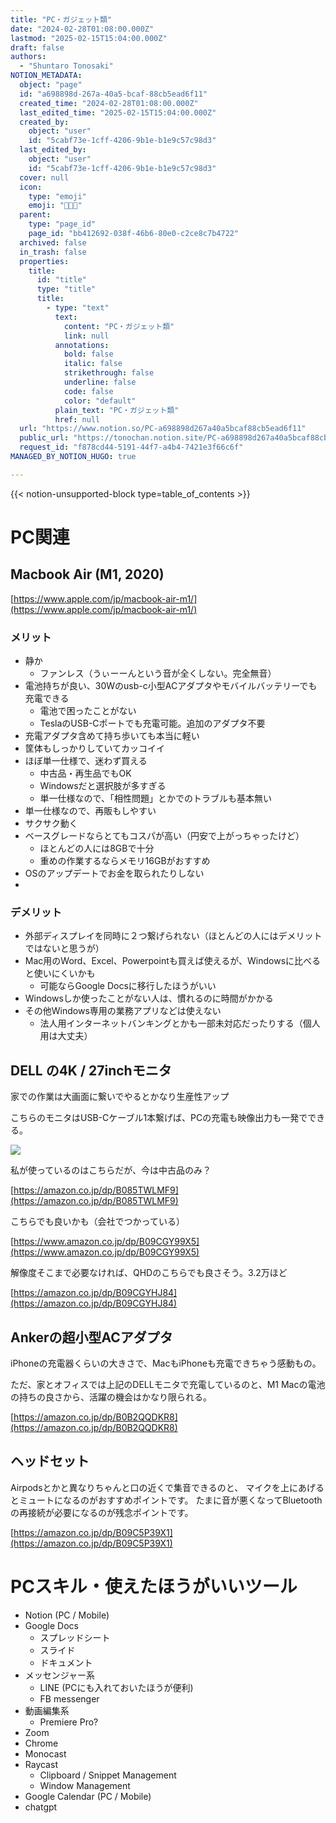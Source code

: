 ```yaml
---
title: "PC・ガジェット類"
date: "2024-02-28T01:08:00.000Z"
lastmod: "2025-02-15T15:04:00.000Z"
draft: false
authors:
  - "Shuntaro Tonosaki"
NOTION_METADATA:
  object: "page"
  id: "a698898d-267a-40a5-bcaf-88cb5ead6f11"
  created_time: "2024-02-28T01:08:00.000Z"
  last_edited_time: "2025-02-15T15:04:00.000Z"
  created_by:
    object: "user"
    id: "5cabf73e-1cff-4206-9b1e-b1e9c57c98d3"
  last_edited_by:
    object: "user"
    id: "5cabf73e-1cff-4206-9b1e-b1e9c57c98d3"
  cover: null
  icon:
    type: "emoji"
    emoji: "👨🏻‍💻"
  parent:
    type: "page_id"
    page_id: "bb412692-038f-46b6-80e0-c2ce8c7b4722"
  archived: false
  in_trash: false
  properties:
    title:
      id: "title"
      type: "title"
      title:
        - type: "text"
          text:
            content: "PC・ガジェット類"
            link: null
          annotations:
            bold: false
            italic: false
            strikethrough: false
            underline: false
            code: false
            color: "default"
          plain_text: "PC・ガジェット類"
          href: null
  url: "https://www.notion.so/PC-a698898d267a40a5bcaf88cb5ead6f11"
  public_url: "https://tonochan.notion.site/PC-a698898d267a40a5bcaf88cb5ead6f11"
  request_id: "f878cd44-5191-44f7-a4b4-7421e3f66c6f"
MANAGED_BY_NOTION_HUGO: true

---
```



{{< notion-unsupported-block type=table_of_contents >}}


# PC関連


## Macbook Air (M1, 2020)


[https://www.apple.com/jp/macbook-air-m1/](https://www.apple.com/jp/macbook-air-m1/)


### メリット

- 静か
	- ファンレス（うぃーーんという音が全くしない。完全無音）
- 電池持ちが良い、30Wのusb-c小型ACアダプタやモバイルバッテリーでも充電できる
	- 電池で困ったことがない
	- TeslaのUSB-Cポートでも充電可能。追加のアダプタ不要
- 充電アダプタ含めて持ち歩いても本当に軽い
- 筐体もしっかりしていてカッコイイ
- ほぼ単一仕様で、迷わず買える
	- 中古品・再生品でもOK
	- Windowsだと選択肢が多すぎる
	- 単一仕様なので、「相性問題」とかでのトラブルも基本無い
- 単一仕様なので、再販もしやすい
- サクサク動く
- ベースグレードならとてもコスパが高い（円安で上がっちゃったけど）
	- ほとんどの人には8GBで十分
	- 重めの作業するならメモリ16GBがおすすめ
- OSのアップデートでお金を取られたりしない
- 

### デメリット

- 外部ディスプレイを同時に２つ繋げられない（ほとんどの人にはデメリットではないと思うが）
- Mac用のWord、Excel、Powerpointも買えば使えるが、Windowsに比べると使いにくいかも
	- 可能ならGoogle Docsに移行したほうがいい
- Windowsしか使ったことがない人は、慣れるのに時間がかかる
- その他Windows専用の業務アプリなどは使えない
	- 法人用インターネットバンキングとかも一部未対応だったりする（個人用は大丈夫）

## DELL の4K / 27inchモニタ


家での作業は大画面に繋いでやるとかなり生産性アップ


こちらのモニタはUSB-Cケーブル1本繋げば、PCの充電も映像出力も一発でできる。


![](https://notion-hugo-test.pages.dev/api?block_id=f615151c-ba71-4c0d-afdf-4f754295cda9)


私が使っているのはこちらだが、今は中古品のみ？


[https://amazon.co.jp/dp/B085TWLMF9](https://amazon.co.jp/dp/B085TWLMF9)


こちらでも良いかも（会社でつかっている）


[https://www.amazon.co.jp/dp/B09CGY99X5](https://www.amazon.co.jp/dp/B09CGY99X5)


解像度そこまで必要なければ、QHDのこちらでも良さそう。3.2万ほど


[https://amazon.co.jp/dp/B09CGYHJ84](https://amazon.co.jp/dp/B09CGYHJ84)


## Ankerの超小型ACアダプタ


iPhoneの充電器くらいの大きさで、MacもiPhoneも充電できちゃう感動もの。


ただ、家とオフィスでは上記のDELLモニタで充電しているのと、M1 Macの電池の持ちの良さから、活躍の機会はかなり限られる。


[https://amazon.co.jp/dp/B0B2QQDKR8](https://amazon.co.jp/dp/B0B2QQDKR8)


## ヘッドセット


Airpodsとかと異なりちゃんと口の近くで集音できるのと、
マイクを上にあげるとミュートになるのがおすすめポイントです。
たまに音が悪くなってBluetoothの再接続が必要になるのが残念ポイントです。


[https://amazon.co.jp/dp/B09C5P39X1](https://amazon.co.jp/dp/B09C5P39X1)


# PCスキル・使えたほうがいいツール

- Notion (PC / Mobile)
- Google Docs
	- スプレッドシート
	- スライド
	- ドキュメント
- メッセンジャー系
	- LINE (PCにも入れておいたほうが便利)
	- FB messenger
- 動画編集系
	- Premiere Pro?
- Zoom
- Chrome
- Monocast
- Raycast
	- Clipboard / Snippet Management
	- Window Management
- Google Calendar (PC / Mobile)
- chatgpt
